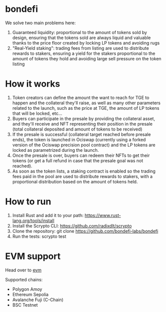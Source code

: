 # bondefi

We solve two main problems here:

1. Guaranteed liquidity: proportional to the amount of tokens sold by design, ensuring that the tokens sold are always liquid and valuable thanks to the price floor created by locking LP tokens and avoiding rugs
2. "Real-Yield staking": trading fees from listing are used to distribute rewards to stakers, ensuring a yield for the stakers proportional to the amount of tokens they hold and avoiding large sell pressure on the token listing

# How it works

1. Token creators can define the amount the want to reach for TGE to happen and the collateral they'll raise, as well as many other parameters related to the launch, such as the price at TGE, the amount of LP tokens that will be locked, etc...
2. Buyers can participate in the presale by providing the collateral asset, and they'll receive and NFT representing their position in the presale (total collateral deposited and amount of tokens to be received)
3. If the presale is successful (collateral target reached before presale ends), the token is launched in Ociswap (currently using a forked version of the Ociswap precision pool contract) and the LP tokens are locked as parametrized during the launch.
4. Once the presale is over, buyers can redeem their NFTs to get their tokens (or get a full refund in case that the presale goal was not reached).
5. As soon as the token lists, a staking contract is enabled so the trading fees paid in the pool are used to distribute rewards to stakers, with a proportional distribution based on the amount of tokens held.

# How to run

1. Install Rust and add it to your path: https://www.rust-lang.org/tools/install
2. Install the Scrypto CLI: https://github.com/radixdlt/scrypto
3. Clone the repository: git clone https://github.com/bondefi-labs/bondefi
4. Run the tests: scrypto test

# EVM support

Head over to [evm](./evm/)

Supported chains:

- Polygon Amoy
- Ethereum Sepolia
- Avalanche Fuji (C-Chain)
- BSC Testnet
